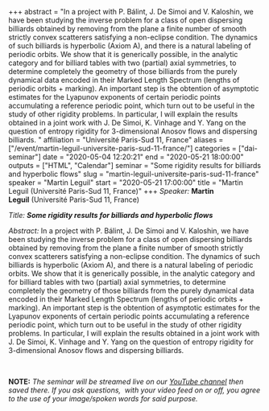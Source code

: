 +++
abstract = "In a project with P. Bálint, J. De Simoi and V. Kaloshin, we have been studying the inverse problem for a class of open dispersing billiards obtained by removing from the plane a finite number of smooth strictly convex scatterers satisfying a non-eclipse condition. The dynamics of such billiards is hyperbolic (Axiom A), and there is a natural labeling of periodic orbits. We show that it is generically possible, in the analytic category and for billiard tables with two (partial) axial symmetries, to determine completely the geometry of those billiards from the purely dynamical data encoded in their Marked Length Spectrum (lengths of periodic orbits + marking). An important step is the obtention of asymptotic estimates for the Lyapunov exponents of certain periodic points accumulating a reference periodic point, which turn out to be useful in the study of other rigidity problems. In particular, I will explain the results obtained in a joint work with J. De Simoi, K. Vinhage and Y. Yang on the question of entropy rigidity for 3-dimensional Anosov flows and dispersing billiards. "
affiliation = "Université Paris-Sud 11, France"
aliases = ["/event/martin-leguil-universite-paris-sud-11-france/"]
categories = ["dai-seminar"]
date = "2020-05-04 12:20:21"
end = "2020-05-21 18:00:00"
outputs = ["HTML", "Calendar"]
seminar = "Some rigidity results for billiards and hyperbolic flows"
slug = "martin-leguil-universite-paris-sud-11-france"
speaker = "Martin Leguil"
start = "2020-05-21 17:00:00"
title = "Martin Leguil (Université Paris-Sud 11, France)"
+++
*Speaker:* **Martin Leguil** (Université Paris-Sud 11, France)

*Title:* ***Some rigidity results for billiards and hyperbolic flows***

*Abstract:* In a project with P. Bálint, J. De Simoi and V. Kaloshin, we
have been studying the inverse problem for a class of open dispersing
billiards obtained by removing from the plane a finite number of smooth
strictly convex scatterers satisfying a non-eclipse condition. The
dynamics of such billiards is hyperbolic (Axiom A), and there is a
natural labeling of periodic orbits. We show that it is generically
possible, in the analytic category and for billiard tables with two
(partial) axial symmetries, to determine completely the geometry of
those billiards from the purely dynamical data encoded in their Marked
Length Spectrum (lengths of periodic orbits + marking). An important
step is the obtention of asymptotic estimates for the Lyapunov exponents
of certain periodic points accumulating a reference periodic point,
which turn out to be useful in the study of other rigidity problems. In
particular, I will explain the results obtained in a joint work with J.
De Simoi, K. Vinhage and Y. Yang on the question of entropy rigidity for
3-dimensional Anosov flows and dispersing billiards.

 

**NOTE:** *The seminar will be streamed live on our [YouTube
channel](https://www.youtube.com/channel/UCyNNg155G3iLS7l-qZjboyg) then
saved there. If you ask questions,  with your video feed on or off, you
agree to the use of your image/spoken words for said purpose.*
